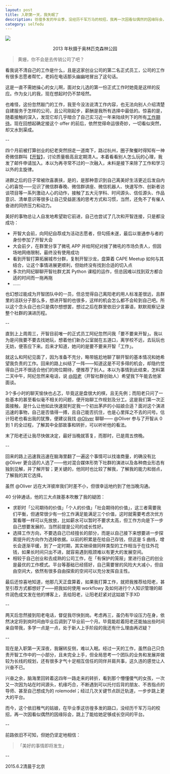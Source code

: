 ```yaml
---
layout: post
title: 入职第一天，我失眠了
description: 彷徨多发的毕业季，没经历千军万马的校招，我再一次因看似偶然的因缘际会，跳上了能给自己足够成长空间的平台，思绪万千辗转反侧。
category: selfedu
---
```


![ ](http://openmindclub.qiniudn.com/ishanshan/blog/SE150602.JPG)
<center>2013 年秋摄于奥林匹克森林公园</center> 


>黄姗，你不会是去传销公司了吧？

看我说不清自己的工作是什么，且是这家创业公司的第二名正式员工，公司的工作有很多志愿者帮忙，老妈在电话那头幽幽地冒出了这句话。

这是一直不需她操心的女儿啊，面对女儿选的第一份正式工作时她竟是这样的反应。作为女儿的我，现在想起时仍不禁哑然。

也难怪，这份忽然敲门的工作，我至今没法说清工作内容，也无法向别人介绍清楚自建服务于怎样的公司，且公司刚起步，薪酬是我所有选择中最低的。惊喜的是，随着接触的深入，发现它却几乎暗合了自己实习近一年来陆续列下的所有[工作期待](https://workflowy.com/s/prp3SaINGB)。现在回想起确定接这个 offer 的前后，依然觉得命运很奇妙，一切看似突然，却又水到渠成。


--

四个月前被打算创业的纪老突然拐走一道南下，路过杭州，圈子聚餐时得知有一神奇微信群叫【[开智](http://weibo.com/openmindclub)】，讨论质量极高且定期清人。本着看看别人怎么玩的心理，我发了邮件申请加入。本以为再寻常不过的一次融入，未料是接下来除了工作和学习以外的主旋律。

进群之后的日子常被欣喜裹挟，是的，是那种意识到自己离美好生活更近后发自内心的喜悦——见识了微信群春晚、微信群讲座、微信机器人、快速写作、创新者访谈项目等一系列激动人心的动作，接触了五大元学科、时间源头、信任源头、作品意识、清单意识等很多让自己受益匪浅的思考方式和习惯，当然，还免不了有催人奋进的同侪压力和动力。

美好的事物总让人自发地希望助它前进，自己也尝试了几次和开智连接，只是都没成功：

- 开智大会前，向阿纪自荐成为活动志愿者，但勾搭未遂，最后以普通参与者的身份参加了开智大会
- 大会前夕，在群里分享了微吼 APP 并给阿纪对接了微吼的市场负责人，但因场地网络限制，最终没有使用成功
- 看到开智打算拓展城市分群，复制开智沙龙，盘算着 CAPE Meetup 如何与其结合，让这个事情进展更顺利，但始终没有找到合适的切入点
- 多次约阿纪聊聊开智社群尤其 Python 课程的运作，但总因难以找到双方都合适的时间而一拖再拖
- ……

也幻想过能成为开智团队中的一员，但总觉得自己离阳老的用人标准差很远，且群里的活跃分子那么多，想进开智的也很多，这样的机会怎么都不会轮到自己吧。所以这个念头自己也只是偶尔想想罢，想过之后在群里依旧少言寡语，默默观察记录整个社群的演进历程。

--

直到上上周周三，开智目前唯一的正式员工阿纪忽然问我「要不要来开智」。我以为是问我要不要去找她玩，想着他们新办公室就在五道口，离学校不远，去玩玩也无妨，便答应下来。后来才知道，她问的是要不要来开智「工作」。

就这么和阿纪见面了，因为准备不充分，略带尴尬地聊了聊开智的基本情况和她希望我负责的工作。回来的路上纠结了一阵——知道这是不可多得的机会，却隐约觉得自己并不很适合他们的岗位期待，便推荐了别人。本以为事情到此结束，怎料第二天中午，阿纪忽然来电话，说 [@阳老](http://www.yangzhiping.com/)（开智社群创始人）希望我下午能去他家面谈。

3个多小时的聊天愉快也忐忑，毕竟这是盘很大的棋，且无先例；而阳老只问了一些基本的甚至看似毫不相关的问题，便开始聊工作规划及分工。这是我们第一次正面接触，是什么让他如此快速就判定我一个初出茅庐的小姑娘合适？面对这个演进迅速的事物，自己是否值得一搏，且自己能否抗住，也是心里挥之不去的问号。估计阳老也看出我的犹豫，便建议我找 [@Oliver](http://swordi.com/) 聊聊—— @Oliver 参与了开智从 0 到 1 的全过程，了解其中全部故事和转折，可以听听他的看法。

末了阳老还让我尽快做决定，最好当晚就答复，而那时，已是周五傍晚。

--

回来的路上迅速我迅速在脑海里翻了一遍这个事情可以找谁商量，的确没有比 @Oliver 更合适的人选了——他对混合媒体形势下社群的演进以及各种商业形态有独到见解，并了解开智；更关键的，他同时也比较了解我，了解我的能力和弱点，了解我的其它选择。

虽然 @Oliver 远在大洋彼岸我们时差不小，但很幸运地约到了他当晚沟通。

40 分钟通话，他的三大点拨基本吹散了我的疑团：

- 求职时「公司期待的价值」「个人的价值」「社会期待的价值」，这三者需要我们平衡，但通常很少有一份工作满足能满足三个价值，这时就需要考虑次优方案看哪一样可以先放放，比如薪水可以暂时不要求太高，但工作方向是下一步自己想要发展的，当然前提是公司的成长性好。
- 选择工作方向，不要选自己已经擅长的部分，而是以自己接下来想要进一步探索提升的方向作为选择依据。以前的积累是在给自己存钱，但这是 S 曲线，增长会逐渐平缓，到了一定时期，其实继续做同样类型的工作相当于在往外花钱，如果长时间只出不进，就容易遇到瓶颈难以有更大的发展空间。
- 相较于自己创业和去成熟的公司工作，在「有保护的笼屉」里进行自己的创业是最优的工作模式。平台等基础已经搭好，自己需要冒的风险大大减小，但自由空间大，依然有很多自由探索的空间可以充分发挥自主性。

最后还惊喜地知道，他那几天正盘算着，如果我打算工作，就把我推荐给阳老，甚至引荐方式都想好了——把我如何使用 workflowy 及如何进行个人知识管理的邮件润色成文发在他的博客上，丢给阳老，让阳老赶紧对这姑娘下手XD

--

两天后忽然接到阳老电话，督促我尽快到岗。考虑再三，虽仍有毕设压力在身，依然决定将到岗时间由毕业后调到了毕业前一个月。毕竟能趁着阳老还能抽出些时间亲自带我，多学一点是一点，处于新人上手阶段的我还有什么理由再迟疑？

--

现在是入职第一天深夜，我辗转反侧，难以入眠。经过一天的工作，虽然自己只负责开智工作中的一小部分，且未完全上手，但全局思考一个团队的业务和发展并做较为长线的规划，还有很多才气十足相互信任的同伴并肩共事，这久违的感觉让人兴奋不已。

兴奋之余，脑海里回转着这四年一路走来的转折，看到那个懵懂傻气的女孩，一次又一次因为站在时间源头，机缘巧合，不断遇到可以托付后背的朋友、不吝指点的导师、甚至自己想成为的 rolemodel；经过几次关键节点跃迁轨道，一步步跳上更大的平台。

而今，这个依旧稚气的姑娘，在毕业季这彷徨多发的路口，没经历千军万马的校招，再一次因看似偶然的因缘际会，跳上了能给她足够成长空间的平台。

--

前路依旧不可知，但她仍坚定地相信：

>「美好的事情即将发生」


--

2015.6.2清晨于北京


